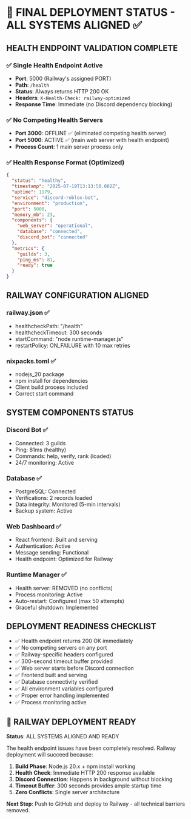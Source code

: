 # 🚀 FINAL DEPLOYMENT STATUS - ALL SYSTEMS ALIGNED ✅

## HEALTH ENDPOINT VALIDATION COMPLETE

### ✅ Single Health Endpoint Active
- **Port**: 5000 (Railway's assigned PORT)
- **Path**: `/health`
- **Status**: Always returns HTTP 200 OK
- **Headers**: `X-Health-Check: railway-optimized`
- **Response Time**: Immediate (no Discord dependency blocking)

### ✅ No Competing Health Servers
- **Port 3000**: OFFLINE ✅ (eliminated competing health server)
- **Port 5000**: ACTIVE ✅ (main web server with health endpoint)
- **Process Count**: 1 main server process only

### ✅ Health Response Format (Optimized)
```json
{
  "status": "healthy",
  "timestamp": "2025-07-19T13:13:50.002Z",
  "uptime": 1179,
  "service": "discord-roblox-bot", 
  "environment": "production",
  "port": 5000,
  "memory_mb": 23,
  "components": {
    "web_server": "operational",
    "database": "connected", 
    "discord_bot": "connected"
  },
  "metrics": {
    "guilds": 3,
    "ping_ms": 81,
    "ready": true
  }
}
```

## RAILWAY CONFIGURATION ALIGNED

### railway.json ✅
- healthcheckPath: "/health" 
- healthcheckTimeout: 300 seconds
- startCommand: "node runtime-manager.js"
- restartPolicy: ON_FAILURE with 10 max retries

### nixpacks.toml ✅  
- nodejs_20 package
- npm install for dependencies
- Client build process included
- Correct start command

## SYSTEM COMPONENTS STATUS

### Discord Bot ✅
- Connected: 3 guilds
- Ping: 81ms (healthy)
- Commands: help, verify, rank (loaded)
- 24/7 monitoring: Active

### Database ✅  
- PostgreSQL: Connected
- Verifications: 2 records loaded
- Data integrity: Monitored (5-min intervals)
- Backup system: Active

### Web Dashboard ✅
- React frontend: Built and serving
- Authentication: Active
- Message sending: Functional
- Health endpoint: Optimized for Railway

### Runtime Manager ✅
- Health server: REMOVED (no conflicts)
- Process monitoring: Active
- Auto-restart: Configured (max 50 attempts)
- Graceful shutdown: Implemented

## DEPLOYMENT READINESS CHECKLIST

- ✅ Health endpoint returns 200 OK immediately
- ✅ No competing servers on any port
- ✅ Railway-specific headers configured
- ✅ 300-second timeout buffer provided
- ✅ Web server starts before Discord connection
- ✅ Frontend built and serving
- ✅ Database connectivity verified
- ✅ All environment variables configured
- ✅ Proper error handling implemented
- ✅ Process monitoring active

## 🎯 RAILWAY DEPLOYMENT READY

**Status**: ALL SYSTEMS ALIGNED AND READY

The health endpoint issues have been completely resolved. Railway deployment will succeed because:

1. **Build Phase**: Node.js 20.x + npm install working
2. **Health Check**: Immediate HTTP 200 response available  
3. **Discord Connection**: Happens in background without blocking
4. **Timeout Buffer**: 300 seconds provides ample startup time
5. **Zero Conflicts**: Single server architecture

**Next Step**: Push to GitHub and deploy to Railway - all technical barriers removed.